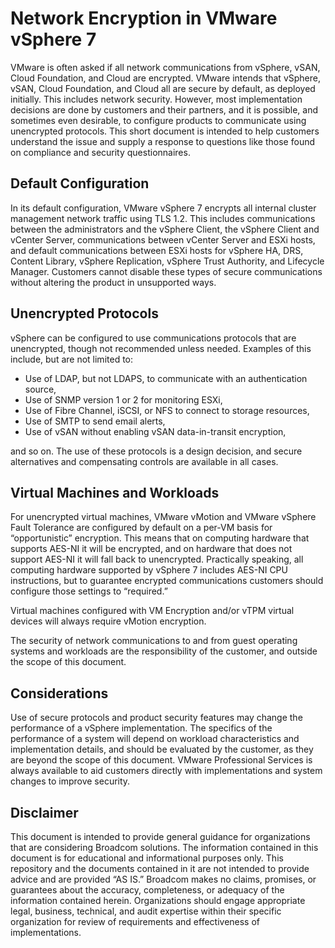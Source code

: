 # Network Encryption in VMware vSphere 7

VMware is often asked if all network communications from vSphere, vSAN, Cloud Foundation, and Cloud are encrypted. VMware intends that vSphere, vSAN, Cloud Foundation, and Cloud all are secure by default, as deployed initially. This includes network security. However, most implementation decisions are done by customers and their partners, and it is possible, and sometimes even desirable, to configure products to communicate using unencrypted protocols. This short document is intended to help customers understand the issue and supply a response to questions like those found on compliance and security questionnaires.

Default Configuration
---------------------

In its default configuration, VMware vSphere 7 encrypts all internal cluster management network traffic using TLS 1.2. This includes communications between the administrators and the vSphere Client, the vSphere Client and vCenter Server, communications between vCenter Server and ESXi hosts, and default communications between ESXi hosts for vSphere HA, DRS, Content Library, vSphere Replication, vSphere Trust Authority, and Lifecycle Manager. Customers cannot disable these types of secure communications without altering the product in unsupported ways.

Unencrypted Protocols
---------------------

vSphere can be configured to use communications protocols that are unencrypted, though not recommended unless needed. Examples of this include, but are not limited to:

*   Use of LDAP, but not LDAPS, to communicate with an authentication source,
*   Use of SNMP version 1 or 2 for monitoring ESXi,
*   Use of Fibre Channel, iSCSI, or NFS to connect to storage resources,
*   Use of SMTP to send email alerts,
*   Use of vSAN without enabling vSAN data-in-transit encryption,

and so on. The use of these protocols is a design decision, and secure alternatives and compensating controls are available in all cases.

Virtual Machines and Workloads
------------------------------

For unencrypted virtual machines, VMware vMotion and VMware vSphere Fault Tolerance are configured by default on a per-VM basis for “opportunistic” encryption. This means that on computing hardware that supports AES-NI it will be encrypted, and on hardware that does not support AES-NI it will fall back to unencrypted. Practically speaking, all computing hardware supported by vSphere 7 includes AES-NI CPU instructions, but to guarantee encrypted communications customers should configure those settings to “required.”

Virtual machines configured with VM Encryption and/or vTPM virtual devices will always require vMotion encryption.

The security of network communications to and from guest operating systems and workloads are the responsibility of the customer, and outside the scope of this document.

Considerations
--------------

Use of secure protocols and product security features may change the performance of a vSphere implementation. The specifics of the performance of a system will depend on workload characteristics and implementation details, and should be evaluated by the customer, as they are beyond the scope of this document. VMware Professional Services is always available to aid customers directly with implementations and system changes to improve security.

Disclaimer
----------

This document is intended to provide general guidance for organizations that are considering Broadcom solutions. The information contained in this document is for educational and informational purposes only. This  repository and the documents contained in it are not intended to provide advice and are provided “AS IS.” Broadcom makes no claims, promises, or guarantees about the accuracy, completeness, or adequacy of the information contained herein. Organizations should engage appropriate legal, business, technical, and audit expertise within their specific organization for review of requirements and effectiveness of implementations.
